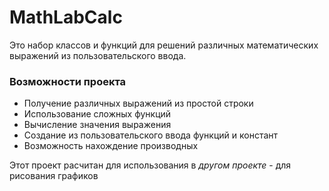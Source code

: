 # MathLabCalc
Это набор классов и функций для решений различных математических выражений из пользовательского ввода.
### Возможности проекта
- Получение различных выражений из простой строки
- Использование сложных функций
- Вычисление значения выражения
- Создание из пользовательского ввода функций и констант
- Возможность нахождение производных

Этот проект расчитан для использования в *другом проекте* - для рисования графиков
